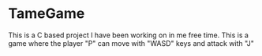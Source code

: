 # TameGame
This is a C based project I have been working on in me free time. This is a game where the player "P" can move with "WASD" keys and attack with "J"
